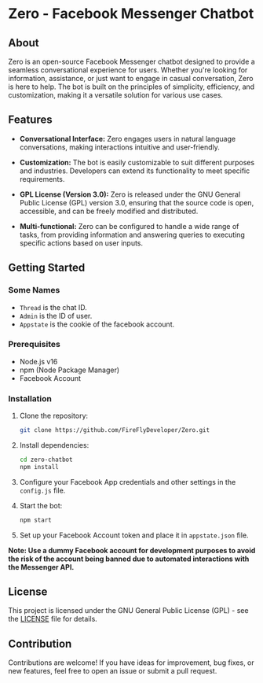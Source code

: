 # Zero - Facebook Messenger Chatbot

## About

Zero is an open-source Facebook Messenger chatbot designed to provide a seamless conversational experience for users. Whether you're looking for information, assistance, or just want to engage in casual conversation, Zero is here to help. The bot is built on the principles of simplicity, efficiency, and customization, making it a versatile solution for various use cases.

## Features

- **Conversational Interface:** Zero engages users in natural language conversations, making interactions intuitive and user-friendly.
  
- **Customization:** The bot is easily customizable to suit different purposes and industries. Developers can extend its functionality to meet specific requirements.
  
- **GPL License (Version 3.0):** Zero is released under the GNU General Public License (GPL) version 3.0, ensuring that the source code is open, accessible, and can be freely modified and distributed.
  
- **Multi-functional:** Zero can be configured to handle a wide range of tasks, from providing information and answering queries to executing specific actions based on user inputs.

## Getting Started

### Some Names

- `Thread` is the chat ID.
- `Admin` is the ID of user.
- `Appstate` is the cookie of the facebook account.

### Prerequisites

- Node.js v16
- npm (Node Package Manager)
- Facebook Account

### Installation

1. Clone the repository:

    ```bash
    git clone https://github.com/FireFlyDeveloper/Zero.git
    ```

2. Install dependencies:

    ```bash
    cd zero-chatbot
    npm install
    ```

3. Configure your Facebook App credentials and other settings in the `config.js` file.

4. Start the bot:

    ```bash
    npm start
    ```

5. Set up your Facebook Account token and place it in `appstate.json` file.

**Note: Use a dummy Facebook account for development purposes to avoid the risk of the account being banned due to automated interactions with the Messenger API.**

## License

This project is licensed under the GNU General Public License (GPL) - see the [LICENSE](LICENSE) file for details.

## Contribution

Contributions are welcome! If you have ideas for improvement, bug fixes, or new features, feel free to open an issue or submit a pull request.

